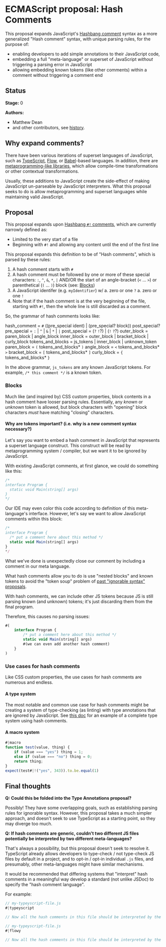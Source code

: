 # ECMAScript proposal: Hash Comments

This proposal expands JavaScript's [Hashbang comment](https://developer.mozilla.org/en-US/docs/Web/JavaScript/Reference/Lexical_grammar#hashbang_comments) syntax as a more generalized "Hash comment" syntax, with unique parsing rules, for the purpose of:
- enabling developers to add simple annotations to their JavaScript code,
- embedding a full "meta-language" or superset of JavaScript _without_ triggering a parsing error in JavaScript
- allowing embedding known tokens (like other comments) within a comment without triggering a comment end

## Status

**Stage:** 0

**Authors:**

- Matthew Dean
- and other contributors, see [history](https://github.com/matthew-dean/proposal-hash-comments/commits/main).

## Why expand comments?

There have been various iterations of superset languages of JavaScript, such as [TypeScript](https://www.typescriptlang.org/), [Flow](https://flow.org/), or [Babel](https://babeljs.io/)-based languages. In addition, there are [metaprogramming-like libraries](https://github.com/GoogleFeud/ts-macros), which allow compile-time transformations or other contextual transformations.

Usually, these additions to JavaScript create the side-effect of making JavaScript un-parseable by JavaScript interpreters. What this proposal seeks to do is allow metaprogramming and superset languages while maintaining valid JavaScript.

## Proposal

This proposal expands upon [Hashbang `#!` comments](https://developer.mozilla.org/en-US/docs/Web/JavaScript/Reference/Lexical_grammar#hashbang_comments), which are currently narrowly defined as:
- Limited to the very start of a file
- Beginning with `#!` and allowing any content until the end of the first line

This proposal expands this definition to be of "Hash comments", which is parsed by these rules:
1. A hash comment starts with `#`
2. A hash comment must be followed by one or more of these special characters: `:`, `^`, `&`, `*`, `|` AND/OR the start of an angle-bracket (`<` ... `>`) or parenthetical (`(` ... `)`) block (see: [Blocks](#blocks))
3. A JavaScript identifer (e.g. `myIdentifier`) w/
   a. zero or one `?`
   a. zero or one `!`
4. Note that if the hash comment is at the very beginning of the file, starting with `#!`, then the whole line is still discarded as a comment.

So, the grammar of hash comments looks like:

hash_comment       = `#` ((pre_special ident) | (pre_special? block)) post_special?
pre_special        = `:` | `^` | `&` | `*` | `|`
post_special       = (`?` `!`?) | (`!` `?`?)
outer_block        = paren_block | angle_block
inner_block        = outer_block | bracket_block | curly_block
tokens_and_blocks  = js_tokens | inner_block | unknown_token
paren_block        = `(` tokens_and_blocks* `)`
angle_block        = `<` tokens_and_blocks* `>`
bracket_block      = `[` tokens_and_blocks* `]`
curly_block        = `{` tokens_and_blocks* `}`

In the above grammar, `js_tokens` are any known JavaScript tokens. For example, `/* this comment */` is a known token.

### Blocks

Much like (and inspired by) CSS custom properties, block contents in a hash comment have looser parsing rules. Essentially, any _known_ or _unknown_ token is allowed, but block characters with "opening" block characters _must_ have matching "closing" characters.

#### Why are tokens important? (i.e. why is a new comment syntax necessary?)

Let's say you want to embed a hash comment in JavaScript that represents a superset language construct. This construct will be read by metaprogramming system / compiler, but we want it to be ignored by JavaScript.

With existing JavaScript comments, at first glance, we could do something like this:
```ts
/*
interface Program {
  static void Main(string[] args)
}
*/
```
Our IDE may even color this code according to definition of this meta-language's interface. However, let's say we want to allow JavaScript comments within this block:
```ts
/*
interface Program {
  /* put a comment here about this method */
  static void Main(string[] args)
}
*/
```
What we've done is unexpectedly close our comment by including a comment in our meta language.

What hash comments allow you to do is use "nested blocks" and known tokens to avoid the "token soup" problem of [past "ignorable syntax" proposals](https://github.com/tc39/notes/blob/21ff7b482a627bf86ea0981eac60ceb5924ed1f1/meetings/2023-03/mar-22.md#type-annotations-delimiting-concerns).

With hash comments, we can include other JS tokens because JS is still parsing known (and unknown) tokens; it's just discarding them from the final program.

Therefore, this causes no parsing issues:
```ts
#(
    interface Program {
        /* put a comment here about this method */
        static void Main(string[] args)
        #(we can even add another hash comment)
    }
)
```

### Use cases for hash comments

Like CSS custom properties, the use cases for hash comments are numerous and endless. 

#### A type system

The most notable and common use case for hash comments might be creating a system of type-checking (as linting) with type annotations that are ignored by JavaScript. See [this doc](./example-type-system.md) for an example of a complete type system using hash comments.

#### A macro system

```ts
#|macro
function test(value, thing) {
    if (value === "yes") thing = 1;
    else if (value === "no") thing = 0;
    return thing;
}
expect(test#|!("yes", 343)).to.be.equal(1)
```

## Final thoughts

**Q: Could this be folded into the Type Annotations proposal?**

Possibly! They have some overlapping goals, such as establishing parsing rules for ignorable syntax. However, this proposal takes a much simpler approach, and doesn't seek to use TypeScript as a starting point, so they may diverge too much.

**Q: If hash comments are generic, couldn't two different JS files potentially be interpreted by two different meta-languages?**

That's always a possibility, but this proposal doesn't seek to resolve it. TypeScript already allows developers to type-check / not type-check JS files by default in a project, and to opt-in / opt-in individual `.js` files, and presumably, other meta-languages might have similar mechanisms.

It would be recommended that differing systems that "interpret" hash comments in a meaningful way develop a standard (not unlike JSDoc) to specify the "hash comment language".

For example:
```ts
// my-typeyscript-file.js
#|typeyscript

// Now all the hash comments in this file should be interpreted by the TypeyScript build checker
```

```ts
// my-typeyscript-file.js
#|flowy

// Now all the hash comments in this file should be interpreted by the Flowy build checker
```